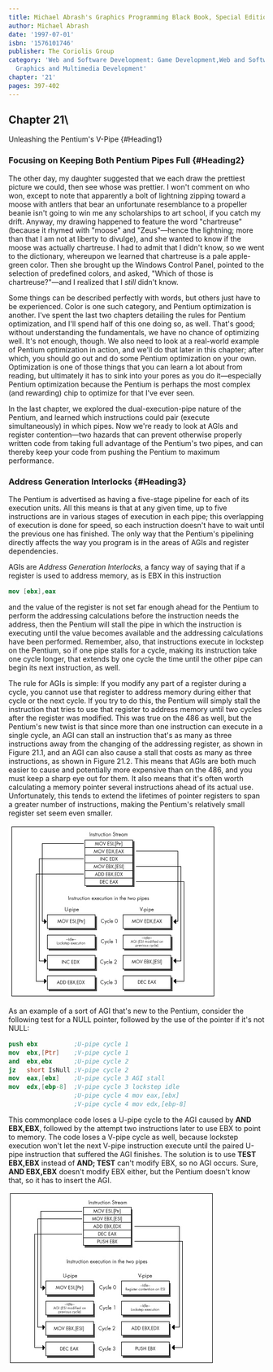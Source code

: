 ```yaml
---
title: Michael Abrash's Graphics Programming Black Book, Special Edition
author: Michael Abrash
date: '1997-07-01'
isbn: '1576101746'
publisher: The Coriolis Group
category: 'Web and Software Development: Game Development,Web and Software Development:
  Graphics and Multimedia Development'
chapter: '21'
pages: 397-402
---
```


## Chapter 21\
 Unleashing the Pentium's V-Pipe {#Heading1}

### Focusing on Keeping Both Pentium Pipes Full {#Heading2}

The other day, my daughter suggested that we each draw the prettiest
picture we could, then see whose was prettier. I won't comment on who
won, except to note that apparently a bolt of lightning zipping toward a
moose with antlers that bear an unfortunate resemblance to a propeller
beanie isn't going to win me any scholarships to art school, if you
catch my drift. Anyway, my drawing happened to feature the word
"chartreuse" (because it rhymed with "moose" and "Zeus"—hence the
lightning; more than that I am not at liberty to divulge), and she
wanted to know if the moose was actually chartreuse. I had to admit that
I didn't know, so we went to the dictionary, whereupon we learned that
chartreuse is a pale apple-green color. Then she brought up the Windows
Control Panel, pointed to the selection of predefined colors, and asked,
"Which of those is chartreuse?"—and I realized that I *still* didn't
know.

Some things can be described perfectly with words, but others just have
to be experienced. Color is one such category, and Pentium optimization
is another. I've spent the last two chapters detailing the rules for
Pentium optimization, and I'll spend half of this one doing so, as well.
That's good; without understanding the fundamentals, we have no chance
of optimizing well. It's not enough, though. We also need to look at a
real-world example of Pentium optimization in action, and we'll do that
later in this chapter; after which, you should go out and do some
Pentium optimization on your own. Optimization is one of those things
that you can learn a lot about from reading, but ultimately it has to
sink into your pores as you do it—especially Pentium optimization
because the Pentium is perhaps the most complex (and rewarding) chip to
optimize for that I've ever seen.

In the last chapter, we explored the dual-execution-pipe nature of the
Pentium, and learned which instructions could pair (execute
simultaneously) in which pipes. Now we're ready to look at AGIs and
register contention—two hazards that can prevent otherwise properly
written code from taking full advantage of the Pentium's two pipes, and
can thereby keep your code from pushing the Pentium to maximum
performance.

### Address Generation Interlocks {#Heading3}

The Pentium is advertised as having a five-stage pipeline for each of
its execution units. All this means is that at any given time, up to
five instructions are in various stages of execution in each pipe; this
overlapping of execution is done for speed, so each instruction doesn't
have to wait until the previous one has finished. The only way that the
Pentium's pipelining directly affects the way you program is in the
areas of AGIs and register dependencies.

AGIs are *Address Generation Interlocks*, a fancy way of saying that if
a register is used to address memory, as is EBX in this instruction

```nasm
mov [ebx],eax
```

and the value of the register is not set far enough ahead for the
Pentium to perform the addressing calculations before the instruction
needs the address, then the Pentium will stall the pipe in which the
instruction is executing until the value becomes available and the
addressing calculations have been performed. Remember, also, that
instructions execute in lockstep on the Pentium, so if one pipe stalls
for a cycle, making its instruction take one cycle longer, that extends
by one cycle the time until the other pipe can begin its next
instruction, as well.

The rule for AGIs is simple: If you modify any part of a register during
a cycle, you cannot use that register to address memory during either
that cycle or the next cycle. If you try to do this, the Pentium will
simply stall the instruction that tries to use that register to address
memory until two cycles after the register was modified. This was true
on the 486 as well, but the Pentium's new twist is that since more than
one instruction can execute in a single cycle, an AGI can stall an
instruction that's as many as three instructions away from the changing
of the addressing register, as shown in Figure 21.1, and an AGI can also
cause a stall that costs as many as three instructions, as shown in
Figure 21.2. This means that AGIs are both much easier to cause and
potentially more expensive than on the 486, and you must keep a sharp
eye out for them. It also means that it's often worth calculating a
memory pointer several instructions ahead of its actual use.
Unfortunately, this tends to extend the lifetimes of pointer registers
to span a greater number of instructions, making the Pentium's
relatively small register set seem even smaller.

![**Figure 21.1**  *An AGI can stall up to three instructions later.*](images/21-01.jpg)

As an example of a sort of AGI that's new to the Pentium, consider the
following test for a NULL pointer, followed by the use of the pointer if
it's not NULL:

```nasm
push ebx          ;U-pipe cycle 1
mov  ebx,[Ptr]    ;V-pipe cycle 1
and  ebx,ebx      ;U-pipe cycle 2
jz   short IsNull ;V-pipe cycle 2
mov  eax,[ebx]    ;U-pipe cycle 3 AGI stall
mov  edx,[ebp-8]  ;V-pipe cycle 3 lockstep idle
                  ;U-pipe cycle 4 mov eax,[ebx]
                  ;V-pipe cycle 4 mov edx,[ebp-8]
```

This commonplace code loses a U-pipe cycle to the AGI caused by **AND
EBX,EBX**, followed by the attempt two instructions later to use EBX to
point to memory. The code loses a V-pipe cycle as well, because lockstep
execution won't let the next V-pipe instruction execute until the paired
U-pipe instruction that suffered the AGI finishes. The solution is to
use **TEST EBX,EBX** instead of **AND; TEST** can't modify EBX, so no
AGI occurs. Sure, **AND EBX,EBX** doesn't modify EBX either, but the
Pentium doesn't know that, so it has to insert the AGI.

![**Figure 21.2**  *An AGI can cost as many as 3 cycles.*](images/21-02.jpg)
